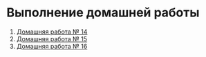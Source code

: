 # Выполнение домашней работы

1. [Домашняя работа № 14](docs/hw-14.md)
2. [Домашняя работа № 15](docs/hw-15.md)
3. [Домашняя работа № 16](docs/hw-16.md)
